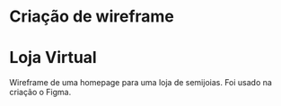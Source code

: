 # Criação de wireframe
<h1>Loja Virtual</h1>
<p> Wireframe de uma homepage para uma loja de semijoias. Foi usado na criação o Figma.</p>
